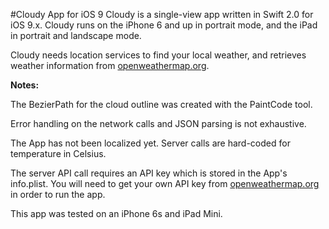 #Cloudy App for iOS 9
Cloudy is a single-view app written in Swift 2.0 for iOS 9.x. Cloudy runs on the iPhone 6 and up in portrait mode, and the iPad in portrait and landscape mode.

Cloudy needs location services to find your local weather, and retrieves weather information from [openweathermap.org](http://openweathermap.org).

**Notes:**

The BezierPath for the cloud outline was created with the PaintCode tool.

Error handling on the network calls and JSON parsing is not exhaustive.

The App has not been localized yet. Server calls are hard-coded for temperature in Celsius.

The server API call requires an API key which is stored in the App's info.plist. You will need to get your own API key from [openweathermap.org](http://openweathermap.org) in order to run the app.

This app was tested on an iPhone 6s and iPad Mini.

